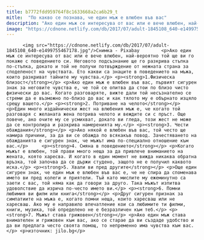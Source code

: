 ```yaml
---
title: b7772fdd959764f8c1633668a2ca6b29_t
mitle:  "По какво се познава, че един мъж е влюбен във вас"
description: "Ако един мъж се интересува от вас или е вече влюбен, най-вероятно той ще ви го покаже с поведението си. Неговото подсъзнание ще го разкрива стъпка по-стъпка, докато и той не получи потвърждение от нежната страна за споделеност на чувствата. Ето какви са знаците в поведението на мъжа, които разкриват тайните му чувства. 1.Физическа близост …"
image: "https://cdnone.netlify.com/db/2017/07/adult-1845108_640-e1499755467178.jpg"
---
```


          <img src="https://cdnone.netlify.com/db/2017/07/adult-1845108_640-e1499755467178.jpg"/>Снимка - Pixabay        <p>Ако един мъж се интересува от вас или е вече влюбен, най-вероятно той ще ви го покаже с поведението си. Неговото подсъзнание ще го разкрива стъпка по-стъпка, докато и той не получи потвърждение от нежната страна за споделеност на чувствата. Ето какви са знаците в поведението на мъжа, които разкриват тайните му чувства.</p> <p><strong>1.Физическа близост</strong></p> <p>Ако един мъж е влюбен във вас, първият сигурен знак за неговите чувства е, че той се опитва да стои по близо чисто физически до вас. Когато разговаряте, вижте дали той несъзнателно се стреми да е възможно по-близо до вас и как тялото му е обърнато изцяло срещу вашето.</p> <p><strong>2. Потриване на челото</strong></p> <p>Един много издайнически жест на влюбения мъж е, че когато той разговаря с желаната жена потрива челото и веждите си с пръст. Още повече, ако очите му се усмихват, докато ви гледа, този жест не може да се контролира и разкрива намеренията му.</p> <p><strong>3. Чести обаждания</strong></p> <p>Ако някой е влюбен във вас, той често ще намира причини, за да ви се обажда по всякакъв повод. Зачестяването на обажданията е сигурен знак, че мъжът има по-специално отношение към вас.</p>     <p><strong>4. Смяна в поведението</strong></p> <p>Когато мъжът е влюбен, той прави много неща за да привлече вниманието на жената, която харесва. И когато в един момент не вижда никаква обратна връзка, той започва да се държи студено, защото не е получил каквото иска.</p> <p><strong>5. Хвали ви пред другите</strong></p> <p>Още един сигурен знак, че един мъж е влюбен във вас е, че не спира да споменава името ви пред колеги и приятели. Тъй като мислите му ежеминутно са заети с вас, той няма как да говори за друго. Така мъжът изпитва удоволствие да изрича по-често името ви.</p> <p><strong>6. Помни любимия ви филм или книга</strong></p> <p>Друг сигурен признак за симпатиите на мъжа е, когато помни неща, които харесваш или не харесваш. Ако му е направило впечатление кои са любимите ти филми, книги, музика, той определено не е безразличен към теб.</p> <p><strong>7. Мъжът става грижовен</strong></p> <p>Ако един мъж става внимателен и грижовен към вас, ако се старае да ви създаде удобство и да ви предлага често своята помощ, то непременно има чувства към вас.</p> <p>източник: jilo.bg</p>        
